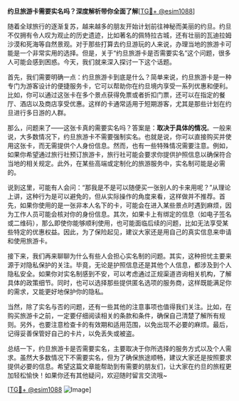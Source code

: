 **约旦旅游卡需要实名吗？深度解析带你全面了解**[[TG💪+ @esim1088](https://t.me/s/esim1088)]

随着全球旅行的逐渐复苏，越来越多的朋友开始计划前往神秘而美丽的约旦。约旦不仅拥有令人叹为观止的历史遗迹，比如著名的佩特拉古城，还有壮丽的瓦迪拉姆沙漠和死海等自然景观。对于那些打算去约旦游玩的人来说，办理当地的旅游卡可能是一个非常实用的选择。但是，关于“约旦旅游卡是否需要实名”这个问题，很多人可能会感到困惑。今天，我们就来深入探讨一下这个话题。

首先，我们需要明确一点：约旦旅游卡到底是什么？简单来说，约旦旅游卡是一种专门为游客设计的便捷服务卡，它可以帮助你在约旦境内享受一系列优惠和便利。比如，你可以通过这张卡在多个景点获得免票或者折扣门票，还可以在指定的餐厅、酒店以及商店享受优惠。这样的卡通常适用于短期游客，尤其是那些计划在约旦进行多日游的人群。

那么，问题来了——这张卡真的需要实名吗？答案是：**取决于具体的情况**。一般来说，大多数情况下，约旦旅游卡不需要强制实名。也就是说，你可以直接购买并使用这张卡，而无需提供个人身份信息。然而，也有一些特殊情况需要注意。例如，如果你希望通过旅行社预订旅游卡，旅行社可能会要求你提供护照信息以确保符合当地的相关规定。此外，在某些高端或定制化的旅游服务中，实名制可能是必需的。

说到这里，可能有人会问：“那我是不是可以随便买一张别人的卡来用呢？”从理论上讲，这种行为是可以避免的，但从实际操作的角度来看，这样做并不推荐。首先，如果你使用的是一张非本人名下的卡，可能会在进入某些景点时遇到麻烦，因为工作人员可能会核对你的身份信息。其次，如果卡上有绑定的信息（如电子签名或二维码），那么即使你能够顺利使用，也可能面临后续的问题，比如无法享受某些特定的优惠权益。因此，为了保险起见，建议大家还是用自己的真实信息来申请和使用旅游卡。

接下来，我们再来聊聊为什么有些人会担心实名制的问题。其实，这种担忧主要来源于对隐私保护的关注。毕竟，无论是护照信息还是其他个人信息，都涉及到个人隐私安全。如果你对实名制感到不安，可以考虑通过正规渠道咨询相关机构，了解具体的政策细节。同时，也可以选择那些提供匿名选项的服务商，这样既能满足你的需求，又能更好地保护你的隐私。

当然，除了实名与否的问题，还有一些其他的注意事项也值得我们关注。比如，在购买旅游卡之前，一定要仔细阅读相关的条款和条件，确保自己清楚了解所有规则。另外，也要注意检查卡的有效期和适用范围，以免出现不必要的麻烦。最后，记得妥善保管好自己的卡片，以免丢失或被盗。

总结一下，约旦旅游卡是否需要实名，主要取决于你所选择的服务方式以及个人需求。虽然大多数情况下不需要实名，但为了确保旅途顺畅，建议大家还是按照要求提供必要的信息。希望这篇文章能帮助到有需要的朋友们，让大家在约旦的旅程更加轻松愉快！如果你还有其他疑问，欢迎随时留言交流哦~

[[TG💪+ @esim1088](https://t.me/s/esim1088) ![Image](https://i.postimg.cc/4NQfJmqS/Snipaste-2025-05-13-00-14-12.png)]